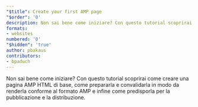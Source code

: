 ```yaml
---
"$title": Create your first AMP page
"$order": '0'
description: Non sai bene come iniziare? Con questo tutorial scoprirai come creare una pagina AMP HTML di base, come prepararla e convalidarla in modo da renderla conforme al formato AMP e infine...
formats:
- websites
numbered: '0'
"$hidden": 'true'
author: pbakaus
contributors:
- bpaduch
---
```


Non sai bene come iniziare? Con questo tutorial scoprirai come creare una pagina AMP HTML di base, come prepararla e convalidarla in modo da renderla conforme al formato AMP e infine come predisporla per la pubblicazione e la distribuzione.
